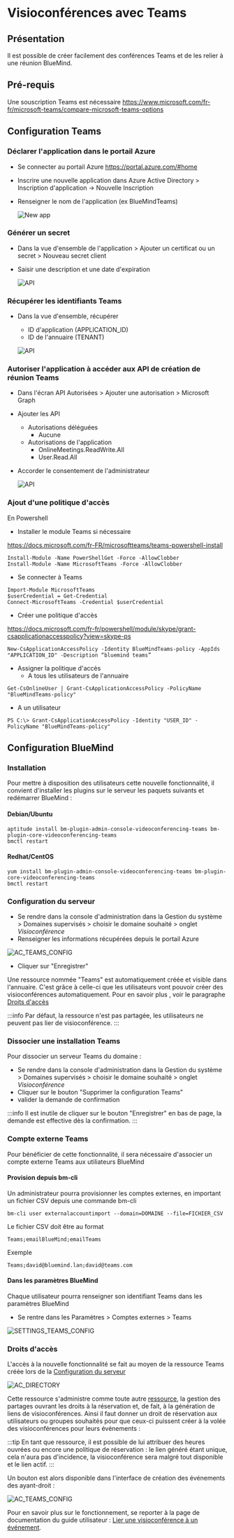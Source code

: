 # Visioconférences avec Teams

## Présentation

Il est possible de créer facilement des conférences Teams et de les relier à une réunion BlueMind.

## Pré-requis

Une souscription Teams est nécessaire https://www.microsoft.com/fr-fr/microsoft-teams/compare-microsoft-teams-options

## Configuration Teams

### Déclarer l'application dans le portail Azure
 - Se connecter au portail Azure https://portal.azure.com/#home
 - Inscrire une nouvelle application dans Azure Active Directory > Inscription d'application -> Nouvelle Inscription
 - Renseigner le nom de l'application (ex BlueMindTeams)

    ![New app](Teams/new_app_fr.png)

### Générer un secret
 - Dans la vue d'ensemble de l'application > Ajouter un certificat ou un secret > Nouveau secret client
 - Saisir une description et une date d'expiration

    ![API](Teams/secret_fr.png)

### Récupérer les identifiants Teams
 - Dans la vue d'ensemble, récupérer
   - ID d'application (APPLICATION_ID)
   - ID de l'annuaire (TENANT)

    ![API](Teams/teams_ids_fr.png)

### Autoriser l'application à accéder aux API de création de réunion Teams
 - Dans l'écran API Autorisées > Ajouter une autorisation > Microsoft Graph
 - Ajouter les API
   - Autorisations déléguées
     - Aucune
   - Autorisations de l'application
     - OnlineMeetings.ReadWrite.All
     - User.Read.All
 - Accorder le consentement de l'administrateur

    ![API](Teams/api_fr.png)

### Ajout d'une politique d'accès

En Powershell

- Installer le module Teams si nécessaire

https://docs.microsoft.com/fr-FR/microsoftteams/teams-powershell-install

```
Install-Module -Name PowerShellGet -Force -AllowClobber
Install-Module -Name MicrosoftTeams -Force -AllowClobber
```

- Se connecter à Teams

```
Import-Module MicrosoftTeams
$userCredential = Get-Credential
Connect-MicrosoftTeams -Credential $userCredential
```

- Créer une politique d'accès

https://docs.microsoft.com/fr-fr/powershell/module/skype/grant-csapplicationaccesspolicy?view=skype-ps

```
New-CsApplicationAccessPolicy -Identity BlueMindTeams-policy -AppIds "APPLICATION_ID" -Description “bluemind teams”
```

- Assigner la politique d'accès
  - A tous les utilisateurs de l'annuaire

```
Get-CsOnlineUser | Grant-CsApplicationAccessPolicy -PolicyName "BlueMindTeams-policy"
```

  - A un utilisateur 

```
PS C:\> Grant-CsApplicationAccessPolicy -Identity "USER_ID" -PolicyName "BlueMindTeams-policy"
```

## Configuration BlueMind

### Installation

Pour mettre à disposition des utilisateurs cette nouvelle fonctionnalité, il convient d'installer les plugins sur le serveur les paquets suivants et redémarrer BlueMind :


#### Debian/Ubuntu

```
aptitude install bm-plugin-admin-console-videoconferencing-teams bm-plugin-core-videoconferencing-teams
bmctl restart
```

#### Redhat/CentOS

```
yum install bm-plugin-admin-console-videoconferencing-teams bm-plugin-core-videoconferencing-teams
bmctl restart
```

### Configuration du serveur

- Se rendre dans la console d'administration dans la Gestion du système > Domaines supervisés > choisir le domaine souhaité > onglet *Visioconférence*
- Renseigner les informations récupérées depuis le portail Azure

![AC_TEAMS_CONFIG](Teams/bm_ac_teams_config_fr.png)

- Cliquer sur "Enregistrer"

Une ressource nommée "Teams" est automatiquement créée et visible dans l'annuaire. C'est grâce à celle-ci que les utilisateurs vont pouvoir créer des visioconférences automatiquement. Pour en savoir plus , voir le paragraphe [Droits d'accès](#droits-daccès)


:::info
Par défaut, la ressource n'est pas partagée, les utilisateurs ne peuvent pas lier de visioconférence.
:::


### Dissocier une installation Teams

Pour dissocier un serveur Teams du domaine :

- Se rendre dans la console d'administration dans la Gestion du système > Domaines supervisés > choisir le domaine souhaité > onglet *Visioconférence*
- Cliquer sur le bouton "Supprimer la configuration Teams"
- valider la demande de confirmation


:::info
Il est inutile de cliquer sur le bouton "Enregistrer" en bas de page, la demande est effective dès la confirmation.
:::


### Compte externe Teams

Pour bénéficier de cette fonctionnalité, il sera nécessaire d'associer un compte externe Teams aux utiliateurs BlueMind

#### Provision depuis bm-cli

Un administrateur pourra provisionner les comptes externes, en important un fichier CSV depuis une commande bm-cli

```
bm-cli user externalaccountimport --domain=DOMAINE --file=FICHIER_CSV
```

Le fichier CSV doit être au format

```
Teams;emailBlueMind;emailTeams
```

Exemple

```
Teams;david@bluemind.lan;david@teams.com
```

#### Dans les paramètres BlueMind

Chaque utilisateur pourra renseigner son identifiant Teams dans les paramètres BlueMind
- Se rentre dans les Paramètres > Comptes externes > Teams

![SETTINGS_TEAMS_CONFIG](Teams/bm_settings_ext_account_fr.png)

### Droits d'accès

L'accès à la nouvelle fonctionnalité se fait au moyen de la ressource Teams créée lors de la [Configuration du serveur](#configuration-du-serveur)

![AC_DIRECTORY](Teams/bm_ac_directory_teams_fr.png)

Cette ressource s'administre comme toute autre [ressource](/Guide_de_l_administrateur/Gestion_des_entités/Ressources/), la gestion des partages ouvrant les droits à la réservation et, de fait, à la génération de liens de visioconférences. Ainsi il faut donner un droit de réservation aux utilisateurs ou groupes souhaités pour que ceux-ci puissent créer à la volée des visioconférences pour leurs événements :


:::tip
En tant que ressource, il est possible de lui attribuer des heures ouvrées ou encore une politique de réservation : le lien généré étant unique, cela n'aura pas d'incidence, la visioconférence sera malgré tout disponible et le lien actif.
:::

Un bouton est alors disponible dans l'interface de création des événements des ayant-droit :

![AC_TEAMS_CONFIG](Teams/bm_cal_new_event_fr.png)

Pour en savoir plus sur le fonctionnement, se reporter à la page de documentation du guide utilisateur : [Lier une visioconférence à un événement](/Guide_de_l_utilisateur/La_visioconférence/Créer_une_visioconférence/).

